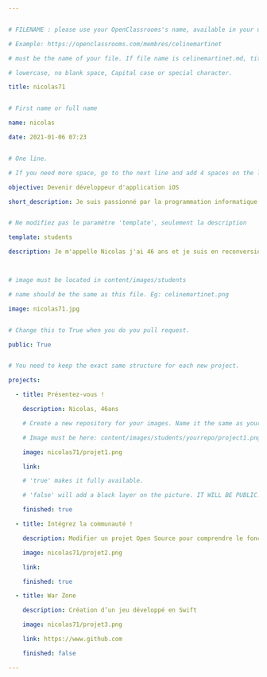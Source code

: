 ```yaml
---


# FILENAME : please use your OpenClassrooms's name, available in your url.

# Example: https://openclassrooms.com/membres/celinemartinet

# must be the name of your file. If file name is celinemartinet.md, title is celinemartinet.

# lowercase, no blank space, Capital case or special character.

title: nicolas71


# First name or full name

name: nicolas

date: 2021-01-06 07:23


# One line.

# If you need more space, go to the next line and add 4 spaces on the left, as in 'description'.

objective: Devenir développeur d'application iOS

short_description: Je suis passionné par la programmation informatique.


# Ne modifiez pas le paramètre 'template', seulement la description

template: students

description: Je m'appelle Nicolas j'ai 46 ans et je suis en reconversion professionnelle.



# image must be located in content/images/students

# name should be the same as this file. Eg: celinemartinet.png

image: nicolas71.jpg


# Change this to True when you do you pull request.

public: True


# You need to keep the exact same structure for each new project.

projects:

  - title: Présentez-vous !

    description: Nicolas, 46ans

    # Create a new repository for your images. Name it the same as your nickname and profile picture.

    # Image must be here: content/images/students/yourrepo/project1.png

    image: nicolas71/projet1.png

    link:

    # 'true' makes it fully available.

    # 'false' will add a black layer on the picture. IT WILL BE PUBLIC!

    finished: true

  - title: Intégrez la communauté !

    description: Modifier un projet Open Source pour comprendre le fonctionnement de Git, de Github et des pull

    image: nicolas71/projet2.png

    link:

    finished: true

  - title: War Zone

    description: Création d’un jeu développé en Swift

    image: nicolas71/projet3.png

    link: https://www.github.com

    finished: false

---
```


